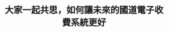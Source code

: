 ---
layout: post
title: "大家一起共思，如何讓未來的國道電子收費系統更好"
tags:
  - "交通"
  - "公私協力"
id: 90
thumbnail: "https://img.youtube.com/vi/KJsOO2E-wiM/maxresdefault.jpg"
description: "開放政府第90次協作會議「國道ETC收歸國有，由民眾自主選擇付款方式」"
color: "blue"
publish: "true"
departments:
  - "交通部"
cover:
  link: "https://youtu.be/KJsOO2E-wiM"
introduction:
  content: "提案「國道ETC收歸國有，由民眾自主選擇付款方式」，經由110年2月份行政院開放政府聯絡人月會票選為「協作議題」。透過一連串的訪談和資料蒐集，我們彙整了公開的會議資料，讓大家可以事前閱讀，並採直播的方式讓更多關心的民眾可以線上參與討論。會中，除了針對原提案和其他網友在意的是像有清楚的相互問答外，參與者也為「未來的」國道電子收費系統應該包含哪些更好的服務，給出了非常具體的建議。這一次的討論，可說是真切體現了「政策前期」就讓民眾一起進廚房「炒糖吃」的開放政府精神。"
  image: "/images/post/90/1755Uvrw_28Zt8MGQkpaZhoRZUPf4Ek2O.png"
join:
  type: "提"
  image: "/images/post/90/10OzsEAd18Q5xOkVJgXYyUGN6HSFXfM5F.png"
embed:
  - type: "agenda_book"
    links:
      - "https://issuu.com/pdis.tw/docs/___etc______________________________90_________1_"
  - type: "mind_map"
    links:
      - "https://miro.com/app/live-embed/o9J_lL1Gd8g=/?moveToViewport=-4205,-1763,4345,2038&amp;embedAutoplay=true"
  - type: "ministry_slide"
    links:
      - "https://issuu.com/pdis.tw/docs/1100419_90_______-__"
      - "https://issuu.com/pdis.tw/docs/________-___"
  - type: "host_slide"
    links:
      - "https://issuu.com/pdis.tw/docs/90-_____etc_________"
  - type: "live"
    links:
      - "https://youtu.be/qB4za93wtyM"
  - type: "transcript"
    links:
      - "https://sayit.pdis.nat.gov.tw/2021-04-28-%E9%96%8B%E6%94%BE%E6%94%BF%E5%BA%9C%E7%AC%AC90%E6%AC%A1%E5%8D%94%E4%BD%9C%E6%9C%83%E8%AD%B0"
pictures:
  - "/images/post/90/1CNi7K96E2Y_8Ps9ak2XXcQb5Oo_wFabw.png"
  - "/images/post/90/1z2fQCkuDjKYVZ8C1sglsGwno9_S5fcwD.png"
  - "/images/post/90/1o1-fpW4l4ayrPAJOw4pShMQezIJwxlWc.png"
  - "/images/post/90/1vTRqI2eUkGxBR0iCb7gQd3XvXkkCTPWI.png"
blogs:
---